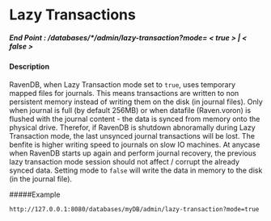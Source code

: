 # Lazy Transactions 
##### End Point : /databases/*/admin/lazy-transaction?mode= < true > | < false >
#### Description
RavenDB, when Lazy Transaction mode set to `true`, uses temporary mapped files for journals.  This means transactions are written to non persistent memory instead of writing them on the disk (in journal files).
Only when journal is full (by default 256MB) or when datafile (Raven.voron) is flushed with the journal content - the data is synced from memory onto the physical drive. 
Therefor, if RavenDB is shutdown abnoramally during Lazy Transaction mode, the last unsynced journal transactions will be lost.  The benfite is higher writing speed to journals on slow IO machines.  At anycase when RavenDB starts up again and perform journal recovery, the previous lazy transaction mode session should not affect / corrupt the already synced data.
Setting mode to `false` will write the data in memory to the disk (in the journal file). 

#####Example
```
http://127.0.0.1:8080/databases/myDB/admin/lazy-transaction?mode=true
```
